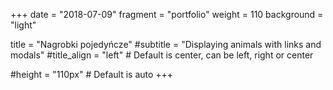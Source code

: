 +++
date = "2018-07-09"
fragment = "portfolio"
weight = 110
background = "light"

title = "Nagrobki pojedyńcze"
#subtitle = "Displaying animals with links and modals"
#title_align = "left" # Default is center, can be left, right or center

#height = "110px" # Default is auto
+++
